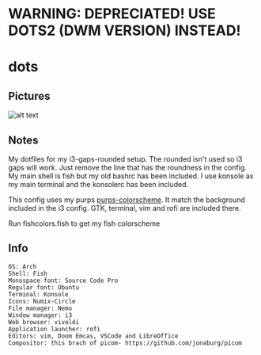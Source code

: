 # WARNING: DEPRECIATED! USE DOTS2 (DWM VERSION) INSTEAD!
# dots

## Pictures
![alt text](https://github.com/CaydendW/dots/blob/master/Pictures/fullrice.png?raw=true)

## Notes
My dotfiles for my i3-gaps-rounded setup. The rounded isn't used so i3 gaps will work. Just remove the line that has the roundness in the config. My main shell is fish but my old bashrc has been included. I use konsole as my main terminal and the konsolerc has been included.

This config uses my purps [purps-colorscheme](https://github.com/CaydendW/purps-colorscheme). It match the background included in the i3 config. GTK, terminal, vim and rofi are included there.

Run fishcolors.fish to get my fish colorscheme

## Info
```
OS: Arch
Shell: Fish
Monospace font: Source Code Pro
Regular font: Ubuntu
Terminal: Konsole
Icons: Numix-Circle
File manager: Nemo
Window manager: i3
Web browser: vivaldi
Application launcher: rofi
Editors: vim, Doom Emcas, VSCode and LibreOffice
Compositor: this brach of picom- https://github.com/jonaburg/picom
```

